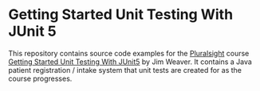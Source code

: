 # Getting Started Unit Testing With JUnit 5

This repository contains source code examples for the [Pluralsight](http://pluralsight.com) course [Getting Started Unit Testing With JUnit5](http://www.pluralsight.com/courses/junit-5-unit-testing-getting-started) by Jim Weaver.  It contains a Java patient registration / intake system that unit tests are created for as the course progresses.


